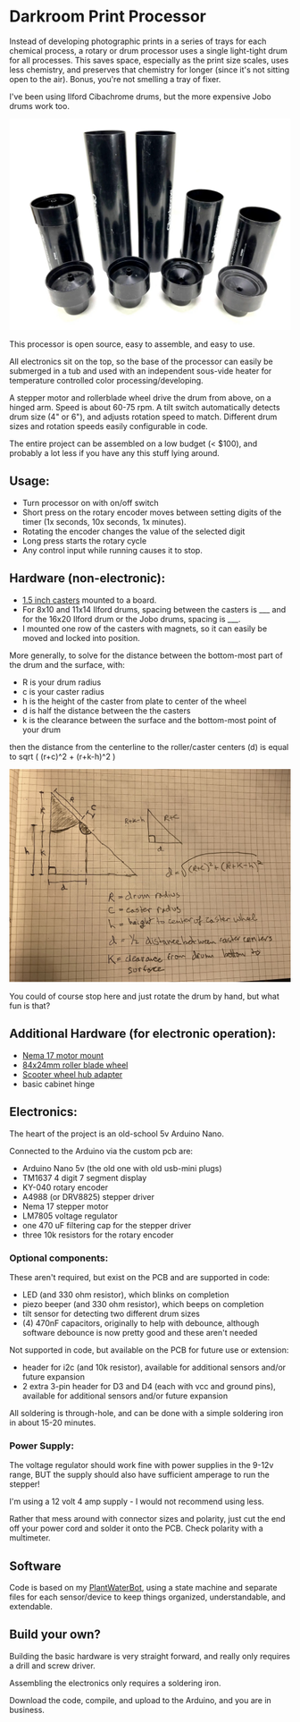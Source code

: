 # Darkroom Print Processor

Instead of developing photographic prints in a series of trays for each chemical process, a 
rotary or drum processor uses a single light-tight drum for all processes.  This saves space,
especially as the print size scales, uses less chemistry, and preserves that chemistry for
longer (since it's not sitting open to the air).  Bonus, you're not smelling a tray of fixer.

I've been using Ilford Cibachrome drums, but the more expensive Jobo drums work too.

![Cibachrome drums in 8x10 and 11x14](img/Cibachrome%20drums.jpg)

This processor is open source, easy to assemble, and easy to use.  

All electronics sit on the top, so the base of the processor can easily be 
submerged in a tub and used with an independent sous-vide heater for temperature controlled 
color processing/developing.  

A stepper motor and rollerblade wheel drive the drum from above, on a hinged arm.  Speed is about 
60-75 rpm.  A tilt switch automatically detects drum size (4" or 6"), and adjusts rotation speed to 
match.  Different drum sizes and rotation speeds easily configurable in code.

The entire project can be assembled on a low budget (< $100), and probably a lot less if you 
have any this stuff lying around.


## Usage:
 - Turn processor on with on/off switch
 - Short press on the rotary encoder moves between setting digits of the timer (1x seconds, 10x
seconds, 1x minutes).
 - Rotating the encoder changes the value of the selected digit
 - Long press starts the rotary cycle
 - Any control input while running causes it to stop.



## Hardware (non-electronic):

 - [1.5 inch casters](https://www.amazon.com/gp/product/B09V74CMRQ/ref=ppx_yo_dt_b_search_asin_title?ie=UTF8&psc=1) mounted to a board.
 - For 8x10 and 11x14 Ilford drums, spacing between the casters is ___ and for the 16x20 Ilford drum or the Jobo drums, spacing is ___.
 - I mounted one row of the casters with magnets, so it can easily be moved and locked into position.

More generally, to solve for the distance between the bottom-most part of the drum and the surface, with:
 - R is your drum radius
 - c is your caster radius
 - h is the height of the caster from plate to center of the wheel
 - d is half the distance between the the casters
 - k is the clearance between the surface and the bottom-most point of your drum

then the distance from the centerline to the roller/caster centers (d) is equal to sqrt ( (r+c)^2 + (r+k-h)^2 )

![caster geometry](img/caster%20geometry.jpeg)

You could of course stop here and just rotate the drum by hand, but what fun is that?

## Additional Hardware (for electronic operation):

 - [Nema 17 motor mount](https://www.pololu.com/product/2266)
 - [84x24mm roller blade wheel](https://www.pololu.com/product/3275)
 - [Scooter wheel hub adapter](https://www.pololu.com/product/2673)
 - basic cabinet hinge

## Electronics:

The heart of the project is an old-school 5v Arduino Nano.

Connected to the Arduino via the custom pcb are:
 - Arduino Nano 5v (the old one with old usb-mini plugs)
 - TM1637 4 digit 7 segment display
 - KY-040 rotary encoder
 - A4988 (or DRV8825) stepper driver
 - Nema 17 stepper motor
 - LM7805 voltage regulator
 - one 470 uF filtering cap for the stepper driver
 - three 10k resistors for the rotary encoder


### Optional components:  

These aren't required, but exist on the PCB and are supported in code:
 - LED (and 330 ohm resistor), which blinks on completion
 - piezo beeper (and 330 ohm resistor), which beeps on completion
 - tilt sensor for detecting two different drum sizes
 - (4) 470nF capacitors, originally to help with debounce, although software debounce is now pretty good and these aren't needed

 Not supported in code, but available on the PCB for future use or extension:
 - header for i2c (and 10k resistor), available for additional sensors and/or future expansion
 - 2 extra 3-pin header for D3 and D4 (each with vcc and ground pins), available for additional sensors and/or future expansion


All soldering is through-hole, and can be done with a simple soldering iron in about 15-20 minutes.

### Power Supply:

The voltage regulator should work fine with power supplies in the 9-12v range, BUT the supply should also have sufficient amperage to run the stepper!  

I'm using a 12 volt 4 amp supply - I would not recommend using less.

Rather that mess around with connector sizes and polarity, just cut the end off your power cord and 
solder it onto the PCB.  Check polarity with a multimeter.

## Software

Code is based on my [PlantWaterBot](https://github.com/brianssparetime/PlantWaterBot), using a state machine and separate files for each
sensor/device to keep things organized, understandable, and extendable.


## Build your own?

Building the basic hardware is very straight forward, and really only requires a drill and screw driver.

Assembling the electronics only requires a soldering iron.

Download the code, compile, and upload to the Arduino, and you are in business.


